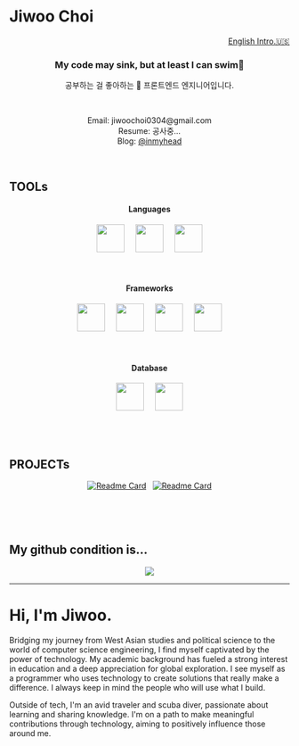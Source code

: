 # Jiwoo Choi

<p align="right"><a href="https://github.com/agnes0304#hi-im-jiwoo">English Intro.🇺🇸</a></p>

<h3 align="center">My code may sink, but at least I can swim🤿</h3>
<p align="center">공부하는 걸 좋아하는 🐥 프론트엔드 엔지니어입니다. </p>
</br>
<div align="center">
<p>Email: jiwoochoi0304@gmail.com</br>
Resume: 공사중...</br>
Blog: <a href="https://velog.io/@inmyhead">@inmyhead</a></p>
</div>
</br>

## TOOLs

<h4 align="center">Languages</h4>
<div align="center">
<img height="50" width="50" src="https://cdn.simpleicons.org/javascript/#F7DF1E" />&nbsp;&nbsp;&nbsp;&nbsp;
<img height="50" width="50" src="https://cdn.simpleicons.org/typescript/#3178C6" />&nbsp;&nbsp;&nbsp;&nbsp;
<img height="50" width="50" src="https://cdn.simpleicons.org/python/#3776AB" />
</div>
</br>
</br>
<h4 align="center">Frameworks</h4>
<div align="center">
<img height="50" width="50" src="https://cdn.simpleicons.org/react/#61DAFB" />&nbsp;&nbsp;&nbsp;&nbsp;
<img height="50" width="50" src="https://cdn.simpleicons.org/next.js/black" />&nbsp;&nbsp;&nbsp;&nbsp;
<img height="50" width="50" src="https://cdn.simpleicons.org/flask/black" />&nbsp;&nbsp;&nbsp;&nbsp;
<img height="50" width="50" src="https://cdn.simpleicons.org/tailwindcss/#06B6D4" />
</div>
</br>
</br>
<h4 align="center">Database</h4>
<div align="center">
<img height="50" width="50" src="https://cdn.simpleicons.org/mysql/#4479A1" />&nbsp;&nbsp;&nbsp;&nbsp;
<img height="50" width="50" src="https://cdn.simpleicons.org/postgresql/#4169E1" />
</div>

</br>
</br>
</br>

## PROJECTs
<div align="center">
  
[![Readme Card](https://github-readme-stats.vercel.app/api/pin/?username=agnes0304&repo=GPTarot)](https://github.com/agnes0304/GPTarot)&nbsp;&nbsp;
[![Readme Card](https://github-readme-stats.vercel.app/api/pin/?username=agnes0304&repo=chronos-nextjs)](https://github.com/agnes0304/chronos-nextjs)

</div>

</br>
</br>
</br>

## My github condition is...
<div align="center">
<img src="https://github-readme-stats.vercel.app/api/top-langs/?username=agnes0304&layout=compact">
</div>

---

# Hi, I'm Jiwoo.

Bridging my journey from West Asian studies and political science to the world of computer science engineering, I find myself captivated by the power of technology. My academic background has fueled a strong interest in education and a deep appreciation for global exploration. I see myself as a programmer who uses technology to create solutions that really make a difference. I always keep in mind the people who will use what I build. 

Outside of tech, I'm an avid traveler and scuba diver, passionate about learning and sharing knowledge. I'm on a path to make meaningful contributions through technology, aiming to positively influence those around me.

</br>
</br>
</br>

